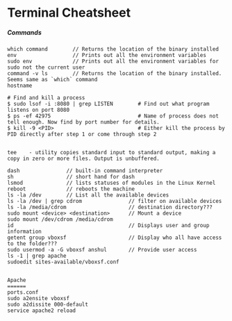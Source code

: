 # Terminal Cheatsheet

##### Commands

    which command        // Returns the location of the binary installed
    env                  // Prints out all the environment variables
    sudo env             // Prints out all the environment variables for sudo not the current user
    command -v ls        // Returns the location of the binary installed. Seems same as `which` command
    hostname

    # Find and kill a process
    $ sudo lsof -i :8080 | grep LISTEN        # Find out what program listens on port 8080
    $ ps -ef 42975                            # Name of process does not tell enough. Now find by port number for details.
    $ kill -9 <PID>                           # Either kill the process by PID directly after step 1 or come through step 2


    tee    - utility copies standard input to standard output, making a copy in zero or more files. Output is unbuffered.

    dash               // built-in command interpreter
    sh                 // short hand for dash
    lsmod              // lists statuses of modules in the Linux Kernel
    reboot             // reboots the machine
    ls -la /dev        // List all the available devices
    ls -la /dev | grep cdrom               // filter on available devices
    ls -la /media/cdrom                    // destination directory???
    sudo mount <device> <destination>      // Mount a device
    sudo mount /dev/cdrom /media/cdrom
    id                                     // Displays user and group information
    getent group vboxsf                    // Display who all have access to the folder???
    sudo usermod -a -G vboxsf anshul       // Provide user access
    ls -1 | grep apache
    sudoedit sites-available/vboxsf.conf


    Apache
    ======
    ports.conf
    sudo a2ensite vboxsf
    sudo a2dissite 000-default
    service apache2 reload




